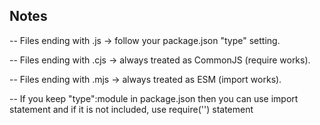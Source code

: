 ## Notes

-- Files ending with .js → follow your package.json "type" setting.

-- Files ending with .cjs → always treated as CommonJS (require works).

-- Files ending with .mjs → always treated as ESM (import works).

-- If you keep "type":module in package.json then you can use import statement and if it is not included, use require('') statement 